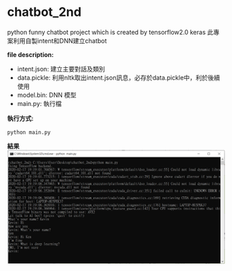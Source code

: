 # chatbot_2nd
python funny chatbot project which is created by tensorflow2.0 keras 
此專案利用自製intent和DNN建立chatbot

**file description:**
- intent.json: 建立主要對話及類別
- data.pickle: 利用nltk取出intent.json訊息，必存於data.pickle中，利於後續使用
- model.bin: DNN 模型
- main.py: 執行檔

**執行方式:** 
```
python main.py
```

**結果**
![image](https://github.com/kevinlin19/chatbot_2nd/blob/master/pic/%E6%93%B7%E5%8F%96.PNG)
